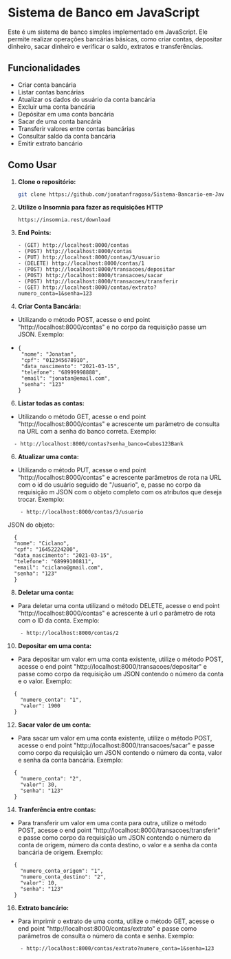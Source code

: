 # Sistema de Banco em JavaScript

Este é um sistema de banco simples implementado em JavaScript. Ele permite realizar operações bancárias básicas, como criar contas, depositar dinheiro, sacar dinheiro e verificar o saldo, extratos e transferências.

## Funcionalidades

- Criar conta bancária
- Listar contas bancárias
- Atualizar os dados do usuário da conta bancária
- Excluir uma conta bancária
- Depósitar em uma conta bancária
- Sacar de uma conta bancária
- Transferir valores entre contas bancárias
- Consultar saldo da conta bancária
- Emitir extrato bancário

## Como Usar

1. **Clone o repositório:**

   ```bash
   git clone https://github.com/jonatanfragoso/Sistema-Bancario-em-JavaScript.git
   ```

2. **Utilize o Insomnia para fazer as requisições HTTP**
   ```
   https://insomnia.rest/download
   ```
 

4. **End Points:**
   ```
   - (GET) http://localhost:8000/contas
   - (POST) http://localhost:8000/contas
   - (PUT) http://localhost:8000/contas/3/usuario
   - (DELETE) http://localhost:8000/contas/1
   - (POST) http://localhost:8000/transacoes/depositar
   - (POST) http://localhost:8000/transacoes/sacar
   - (POST) http://localhost:8000/transacoes/transferir
   - (GET) http://localhost:8000/contas/extrato?numero_conta=1&senha=123
   ```

5. **Criar Conta Bancária:**
- Utilizando o método POST, acesse o end point "http://localhost:8000/contas" e no corpo da requisição passe um JSON. Exemplo:
- 
   ```
   {
    "nome": "Jonatan",
    "cpf": "012345678910",
    "data_nascimento": "2021-03-15",
    "telefone": "68999998888",
    "email": "jonatan@email.com",
    "senha": "123"
   }
   ```

6. **Listar todas as contas:**
- Utilizando o método GET, acesse o end point "http://localhost:8000/contas" e acrescente um parâmetro de consulta na URL com a senha do banco correta. Exemplo:
```
  - http://localhost:8000/contas?senha_banco=Cubos123Bank
```
    
6. **Atualizar uma conta:**
- Utilizando o método PUT, acesse o end point "http://localhost:8000/contas" e acrescente parâmetros de rota na URL com o id do usuário seguido de "/usuario", e, passe no corpo da requisição m JSON com o objeto completo com os atributos que deseja trocar. Exemplo:
```
    - http://localhost:8000/contas/3/usuario
```
  JSON do objeto:
  ```
    {
    "nome": "Ciclano",
    "cpf": "16452224200",
    "data_nascimento": "2021-03-15",
    "telefone": "68999100811",
    "email": "ciclano@gmail.com",
    "senha": "123"
    }
```

8. **Deletar uma conta:**
- Para deletar uma conta utilizand o método DELETE, acesse o end point "http://localhost:8000/contas" e acrescente à url o parâmetro de rota com o ID da conta. Exemplo:
```
    - http://localhost:8000/contas/2
```

10. **Depositar em uma conta:**
- Para depositar um valor em uma conta existente, utilize o método POST, acesse o end point "http://localhost:8000/transacoes/depositar" e passe como corpo da requisição um JSON contendo o número da conta e o valor. Exemplo:
```
  {
  	"numero_conta": "1",
  	"valor": 1900
  }
```

12. **Sacar valor de um conta:**
- Para sacar um valor em uma conta existente, utilize o método POST, acesse o end point "http://localhost:8000/transacoes/sacar" e passe como corpo da requisição um JSON contendo o número da conta, valor e senha da conta bancária. Exemplo:
```
  {
  	"numero_conta": "2",
  	"valor": 30,
    "senha": "123"
  }
```

14. **Tranferência entre contas:**
- Para transferir um valor em uma conta para outra, utilize o método POST, acesse o end point "http://localhost:8000/transacoes/transferir" e passe como corpo da requisição um JSON contendo o número da conta de origem, número da conta destino, o valor e a senha da conta bancária de origem. Exemplo:
```
  {
  	"numero_conta_origem": "1",
  	"numero_conta_destino": "2",
  	"valor": 10,
  	"senha": "123"
  }
```

16. **Extrato bancário:**
- Para imprimir o extrato de uma conta, utilize o método GET, acesse o end point "http://localhost:8000/contas/extrato" e passe como parâmetros de consulta o número da conta e senha. Exemplo:
```
    - http://localhost:8000/contas/extrato?numero_conta=1&senha=123
```


